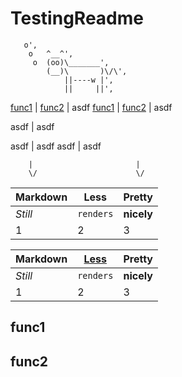 # TestingReadme

       o',
        o   ^__^',
         o  (oo)\_______',
            (__)\       )\/\',
                ||----w |',
                ||     ||',

[func1](##func1 "func1") | [func2](##func2 "func2") | asdf
[func1](##func1 "func1") | [func2](##func2 "func2") | asdf

asdf | asdf

asdf | asdf
asdf | asdf

        |                       |
        \/                      \/

Markdown | Less | Pretty
--- | --- | ---
*Still* | `renders` | **nicely**
1 | 2 | 3

Markdown | [Less](##func1) | Pretty
--- | --- | ---
*Still* | `renders` | **nicely**
1 | 2 | 3


























































## func1

## func2
